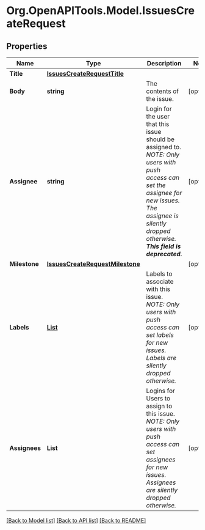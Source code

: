 # Org.OpenAPITools.Model.IssuesCreateRequest

## Properties

Name | Type | Description | Notes
------------ | ------------- | ------------- | -------------
**Title** | [**IssuesCreateRequestTitle**](IssuesCreateRequestTitle.md) |  | 
**Body** | **string** | The contents of the issue. | [optional] 
**Assignee** | **string** | Login for the user that this issue should be assigned to. _NOTE: Only users with push access can set the assignee for new issues. The assignee is silently dropped otherwise. **This field is deprecated.**_ | [optional] 
**Milestone** | [**IssuesCreateRequestMilestone**](IssuesCreateRequestMilestone.md) |  | [optional] 
**Labels** | [**List<IssuesCreateRequestLabelsInner>**](IssuesCreateRequestLabelsInner.md) | Labels to associate with this issue. _NOTE: Only users with push access can set labels for new issues. Labels are silently dropped otherwise._ | [optional] 
**Assignees** | **List<string>** | Logins for Users to assign to this issue. _NOTE: Only users with push access can set assignees for new issues. Assignees are silently dropped otherwise._ | [optional] 

[[Back to Model list]](../README.md#documentation-for-models) [[Back to API list]](../README.md#documentation-for-api-endpoints) [[Back to README]](../README.md)


